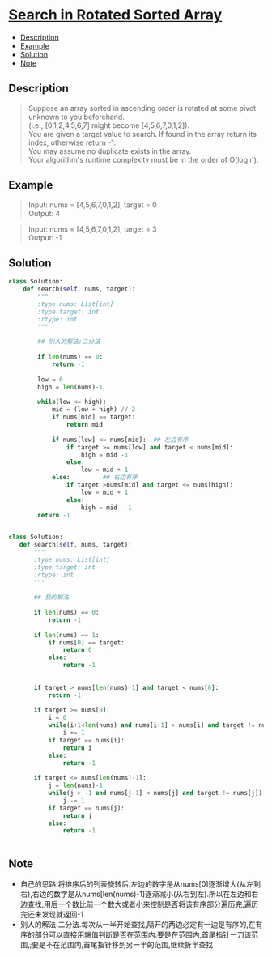 # [Search in Rotated Sorted Array](https://leetcode.com/problems/search-in-rotated-sorted-array/description/)

<!-- GFM-TOC -->
* <a href="#Description">Description</a>
* <a href="#Example">Example</a>
* <a href="#Solution">Solution</a>
* <a href="#Note">Note</a>
<!-- GFM-TOC -->


## <a name="Description">Description</a>
>Suppose an array sorted in ascending order is rotated at some pivot unknown to you beforehand.</br>
(i.e., [0,1,2,4,5,6,7] might become [4,5,6,7,0,1,2]).</br>
You are given a target value to search. If found in the array return its index, otherwise return -1.</br>
You may assume no duplicate exists in the array.</br>
Your algorithm's runtime complexity must be in the order of O(log n).</br>

## <a name="Example">Example</a>
>Input: nums = [4,5,6,7,0,1,2], target = 0</br>
Output: 4</br>

>Input: nums = [4,5,6,7,0,1,2], target = 3</br>
Output: -1</br>

## <a name="Solution">Solution</a>
```python
class Solution:
    def search(self, nums, target):
        """
        :type nums: List[int]
        :type target: int
        :rtype: int
        """
        
        ## 别人的解法:二分法
        
        if len(nums) == 0:
            return -1
        
        low = 0
        high = len(nums)-1
        
        while(low <= high):
            mid = (low + high) // 2
            if nums[mid] == target:
                return mid
                
            if nums[low] <= nums[mid]:  ## 左边有序
                if target >= nums[low] and target < nums[mid]:
                    high = mid -1
                else:
                    low = mid + 1
            else:         ## 右边有序
                if target >nums[mid] and target <= nums[high]:
                    low = mid + 1
                else:
                    high = mid - 1
        return -1
    
 ```
 ```python
class Solution:
    def search(self, nums, target):
        """
        :type nums: List[int]
        :type target: int
        :rtype: int
        """
        
        ## 我的解法
        
        if len(nums) == 0:
            return -1
        
        if len(nums) == 1:
            if nums[0] == target:
                return 0
            else:
                return -1
        
        
        if target > nums[len(nums)-1] and target < nums[0]:
            return -1
        
        if target >= nums[0]:
            i = 0
            while(i+1<len(nums) and nums[i+1] > nums[i] and target != nums[i]):
                i += 1
            if target == nums[i]:
                return i
            else:
                return -1
            
        if target <= nums[len(nums)-1]:
            j = len(nums)-1
            while(j > -1 and nums[j-1] < nums[j] and target != nums[j]):
                j -= 1
            if target == nums[j]:
                return j
            else:
                return -1
    
 ```
 
## <a name="Note">Note</a>
* 自己的思路:将排序后的列表旋转后,左边的数字是从nums[0]逐渐增大(从左到右),右边的数字是从nums[len(nums)-1]逐渐减小(从右到左).所以在左边和右边查找,用后一个数比前一个数大或者小来控制是否将该有序部分遍历完,遍历完还未发现就返回-1
* 别人的解法:二分法.每次从一半开始查找,隔开的两边必定有一边是有序的,在有序的部分可以直接用端值判断是否在范围内:要是在范围内,首尾指针一刀该范围,;要是不在范围内,首尾指针移到另一半的范围,继续折半查找






